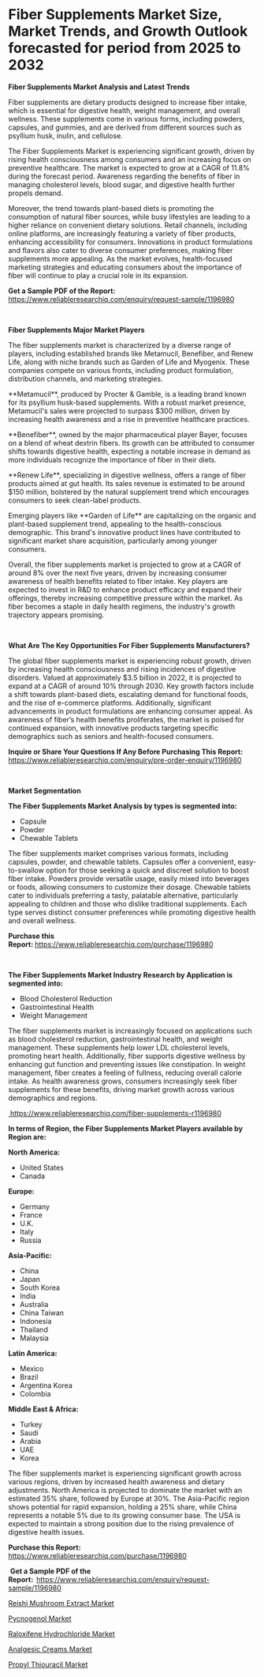 <p><h1>Fiber Supplements Market Size, Market Trends, and Growth Outlook forecasted for period from 2025 to 2032</h1></p><p><strong>Fiber Supplements Market Analysis and Latest Trends</strong></p>
<p><p>Fiber supplements are dietary products designed to increase fiber intake, which is essential for digestive health, weight management, and overall wellness. These supplements come in various forms, including powders, capsules, and gummies, and are derived from different sources such as psyllium husk, inulin, and cellulose.</p><p>The Fiber Supplements Market is experiencing significant growth, driven by rising health consciousness among consumers and an increasing focus on preventive healthcare. The market is expected to grow at a CAGR of 11.8% during the forecast period. Awareness regarding the benefits of fiber in managing cholesterol levels, blood sugar, and digestive health further propels demand. </p><p>Moreover, the trend towards plant-based diets is promoting the consumption of natural fiber sources, while busy lifestyles are leading to a higher reliance on convenient dietary solutions. Retail channels, including online platforms, are increasingly featuring a variety of fiber products, enhancing accessibility for consumers. Innovations in product formulations and flavors also cater to diverse consumer preferences, making fiber supplements more appealing. As the market evolves, health-focused marketing strategies and educating consumers about the importance of fiber will continue to play a crucial role in its expansion.</p></p>
<p><strong>Get a Sample PDF of the Report:&nbsp;</strong> <a href="https://www.reliableresearchiq.com/enquiry/request-sample/1196980?utm_campaign=1141&utm_medium=2&utm_source=Github&utm_content=ia&utm_term=08032025&utm_id=fiber-supplements">https://www.reliableresearchiq.com/enquiry/request-sample/1196980</a></p>
<p>&nbsp;</p>
<p><strong>Fiber Supplements Major Market Players</strong></p>
<p><p>The fiber supplements market is characterized by a diverse range of players, including established brands like Metamucil, Benefiber, and Renew Life, along with niche brands such as Garden of Life and Myogenix. These companies compete on various fronts, including product formulation, distribution channels, and marketing strategies.</p><p>**Metamucil**, produced by Procter & Gamble, is a leading brand known for its psyllium husk-based supplements. With a robust market presence, Metamucil's sales were projected to surpass $300 million, driven by increasing health awareness and a rise in preventive healthcare practices. </p><p>**Benefiber**, owned by the major pharmaceutical player Bayer, focuses on a blend of wheat dextrin fibers. Its growth can be attributed to consumer shifts towards digestive health, expecting a notable increase in demand as more individuals recognize the importance of fiber in their diets.</p><p>**Renew Life**, specializing in digestive wellness, offers a range of fiber products aimed at gut health. Its sales revenue is estimated to be around $150 million, bolstered by the natural supplement trend which encourages consumers to seek clean-label products.</p><p>Emerging players like **Garden of Life** are capitalizing on the organic and plant-based supplement trend, appealing to the health-conscious demographic. This brand's innovative product lines have contributed to significant market share acquisition, particularly among younger consumers.</p><p>Overall, the fiber supplements market is projected to grow at a CAGR of around 8% over the next five years, driven by increasing consumer awareness of health benefits related to fiber intake. Key players are expected to invest in R&D to enhance product efficacy and expand their offerings, thereby increasing competitive pressure within the market. As fiber becomes a staple in daily health regimens, the industry's growth trajectory appears promising.</p></p>
<p>&nbsp;</p>
<p><strong>What Are The Key Opportunities For Fiber Supplements Manufacturers?</strong></p>
<p><p>The global fiber supplements market is experiencing robust growth, driven by increasing health consciousness and rising incidences of digestive disorders. Valued at approximately $3.5 billion in 2022, it is projected to expand at a CAGR of around 10% through 2030. Key growth factors include a shift towards plant-based diets, escalating demand for functional foods, and the rise of e-commerce platforms. Additionally, significant advancements in product formulations are enhancing consumer appeal. As awareness of fiber’s health benefits proliferates, the market is poised for continued expansion, with innovative products targeting specific demographics such as seniors and health-focused consumers.</p></p>
<p><strong>Inquire or Share Your Questions If Any Before Purchasing This Report:</strong> <a href="https://www.reliableresearchiq.com/enquiry/pre-order-enquiry/1196980?utm_campaign=1141&utm_medium=2&utm_source=Github&utm_content=ia&utm_term=08032025&utm_id=fiber-supplements">https://www.reliableresearchiq.com/enquiry/pre-order-enquiry/1196980</a></p>
<p>&nbsp;</p>
<p><strong>Market Segmentation</strong></p>
<p><strong>The Fiber Supplements Market Analysis by types is segmented into:</strong></p>
<p><ul><li>Capsule</li><li>Powder</li><li>Chewable Tablets</li></ul></p>
<p><p>The fiber supplements market comprises various formats, including capsules, powder, and chewable tablets. Capsules offer a convenient, easy-to-swallow option for those seeking a quick and discreet solution to boost fiber intake. Powders provide versatile usage, easily mixed into beverages or foods, allowing consumers to customize their dosage. Chewable tablets cater to individuals preferring a tasty, palatable alternative, particularly appealing to children and those who dislike traditional supplements. Each type serves distinct consumer preferences while promoting digestive health and overall wellness.</p></p>
<p><strong>Purchase this Report:&nbsp;</strong><a href="https://www.reliableresearchiq.com/purchase/1196980?utm_campaign=1141&utm_medium=2&utm_source=Github&utm_content=ia&utm_term=08032025&utm_id=fiber-supplements">https://www.reliableresearchiq.com/purchase/1196980</a></p>
<p>&nbsp;</p>
<p><strong>The Fiber Supplements Market Industry Research by Application is segmented into:</strong></p>
<p><ul><li>Blood Cholesterol Reduction</li><li>Gastrointestinal Health</li><li>Weight Management</li></ul></p>
<p><p>The fiber supplements market is increasingly focused on applications such as blood cholesterol reduction, gastrointestinal health, and weight management. These supplements help lower LDL cholesterol levels, promoting heart health. Additionally, fiber supports digestive wellness by enhancing gut function and preventing issues like constipation. In weight management, fiber creates a feeling of fullness, reducing overall calorie intake. As health awareness grows, consumers increasingly seek fiber supplements for these benefits, driving market growth across various demographics and regions.</p></p>
<p><a href="https://www.reliableresearchiq.com/fiber-supplements-r1196980?utm_campaign=1141&utm_medium=2&utm_source=Github&utm_content=ia&utm_term=08032025&utm_id=fiber-supplements">&nbsp;https://www.reliableresearchiq.com/fiber-supplements-r1196980</a></p>
<p><strong>In terms of Region, the Fiber Supplements Market Players available by Region are:</strong></p>
<p>
    <p> <strong> North America: </strong>
        <ul>
            <li>United States</li>
            <li>Canada</li>
        </ul>
        </p> 
    <p> <strong> Europe: </strong>
        <ul>
            <li>Germany</li>
            <li>France</li>
            <li>U.K.</li>
            <li>Italy</li>
            <li>Russia</li>
        </ul>
        </p> 
    <p> <strong> Asia-Pacific: </strong>
        <ul>
            <li>China</li>
            <li>Japan</li>
            <li>South Korea</li>
            <li>India</li>
            <li>Australia</li>
            <li>China Taiwan</li>
            <li>Indonesia</li>
            <li>Thailand</li>
            <li>Malaysia</li>
        </ul>
        </p> 
    <p> <strong> Latin America: </strong>
        <ul>
            <li>Mexico</li>
            <li>Brazil</li>
            <li>Argentina Korea</li>
            <li>Colombia</li>
        </ul>
        </p> 
    <p> <strong> Middle East & Africa: </strong>
        <ul>
            <li>Turkey</li>
            <li>Saudi</li>
            <li>Arabia</li>
            <li>UAE</li>
            <li>Korea</li>
        </ul>
    </p>
    </p>
<p><p>The fiber supplements market is experiencing significant growth across various regions, driven by increased health awareness and dietary adjustments. North America is projected to dominate the market with an estimated 35% share, followed by Europe at 30%. The Asia-Pacific region shows potential for rapid expansion, holding a 25% share, while China represents a notable 5% due to its growing consumer base. The USA is expected to maintain a strong position due to the rising prevalence of digestive health issues.</p></p>
<p><strong>Purchase this Report: </strong><a href="https://www.reliableresearchiq.com/purchase/1196980?utm_campaign=1141&utm_medium=2&utm_source=Github&utm_content=ia&utm_term=08032025&utm_id=fiber-supplements">https://www.reliableresearchiq.com/purchase/1196980</a></p>
<p>&nbsp;<strong>Get a Sample PDF of the Report:&nbsp;&nbsp;</strong><a href="https://www.reliableresearchiq.com/enquiry/request-sample/1196980?utm_campaign=1141&utm_medium=2&utm_source=Github&utm_content=ia&utm_term=08032025&utm_id=fiber-supplements">https://www.reliableresearchiq.com/enquiry/request-sample/1196980</a></p>
<p><strong></strong></p>
<p><p><a href="https://github.com/cwasicioaie/Market-Research-Report-List-1/blob/main/reishi-mushroom-extract-market.md?utm_campaign=1141&utm_medium=2&utm_source=Github&utm_content=ia&utm_term=08032025&utm_id=fiber-supplements">Reishi Mushroom Extract Market</a></p><p><a href="https://github.com/qianyateina/Market-Research-Report-List-1/blob/main/pycnogenol-market.md?utm_campaign=1141&utm_medium=2&utm_source=Github&utm_content=ia&utm_term=08032025&utm_id=fiber-supplements">Pycnogenol Market</a></p><p><a href="https://github.com/ebalabenoot/Market-Research-Report-List-1/blob/main/raloxifene-hydrochloride-market.md?utm_campaign=1141&utm_medium=2&utm_source=Github&utm_content=ia&utm_term=08032025&utm_id=fiber-supplements">Raloxifene Hydrochloride Market</a></p><p><a href="https://github.com/handyiongikg/Market-Research-Report-List-1/blob/main/analgesic-creams-market.md?utm_campaign=1141&utm_medium=2&utm_source=Github&utm_content=ia&utm_term=08032025&utm_id=fiber-supplements">Analgesic Creams Market</a></p><p><a href="https://github.com/jensanohishi/Market-Research-Report-List-1/blob/main/propyl-thiouracil-market.md?utm_campaign=1141&utm_medium=2&utm_source=Github&utm_content=ia&utm_term=08032025&utm_id=fiber-supplements">Propyl Thiouracil Market</a></p></p>